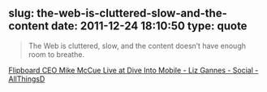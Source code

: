 slug: the-web-is-cluttered-slow-and-the-content
date: 2011-12-24 18:10:50
type: quote
---

> The Web is cluttered, slow, and the content doesn’t have enough room to breathe.

[Flipboard CEO Mike McCue Live at Dive Into Mobile - Liz Gannes - Social - AllThingsD](http://allthingsd.com/20101207/flipboard-ceo-mike-mccue-live-at-dive-into-mobile/)
